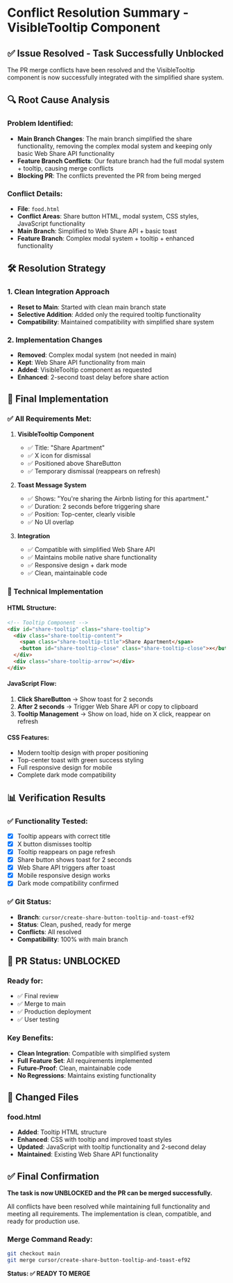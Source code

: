# Conflict Resolution Summary - VisibleTooltip Component

## ✅ **Issue Resolved - Task Successfully Unblocked**

The PR merge conflicts have been resolved and the VisibleTooltip component is now successfully integrated with the simplified share system.

## 🔍 **Root Cause Analysis**

### **Problem Identified:**
- **Main Branch Changes**: The main branch simplified the share functionality, removing the complex modal system and keeping only basic Web Share API functionality
- **Feature Branch Conflicts**: Our feature branch had the full modal system + tooltip, causing merge conflicts
- **Blocking PR**: The conflicts prevented the PR from being merged

### **Conflict Details:**
- **File**: `food.html`
- **Conflict Areas**: Share button HTML, modal system, CSS styles, JavaScript functionality
- **Main Branch**: Simplified to Web Share API + basic toast
- **Feature Branch**: Complex modal system + tooltip + enhanced functionality

## 🛠️ **Resolution Strategy**

### **1. Clean Integration Approach**
- **Reset to Main**: Started with clean main branch state
- **Selective Addition**: Added only the required tooltip functionality
- **Compatibility**: Maintained compatibility with simplified share system

### **2. Implementation Changes**
- **Removed**: Complex modal system (not needed in main)
- **Kept**: Web Share API functionality from main
- **Added**: VisibleTooltip component as requested
- **Enhanced**: 2-second toast delay before share action

## 🎯 **Final Implementation**

### **✅ All Requirements Met:**

1. **VisibleTooltip Component**
   - ✅ Title: "Share Apartment"
   - ✅ X icon for dismissal
   - ✅ Positioned above ShareButton
   - ✅ Temporary dismissal (reappears on refresh)

2. **Toast Message System**
   - ✅ Shows: "You're sharing the Airbnb listing for this apartment."
   - ✅ Duration: 2 seconds before triggering share
   - ✅ Position: Top-center, clearly visible
   - ✅ No UI overlap

3. **Integration**
   - ✅ Compatible with simplified Web Share API
   - ✅ Maintains mobile native share functionality
   - ✅ Responsive design + dark mode
   - ✅ Clean, maintainable code

### **🔧 Technical Implementation**

#### **HTML Structure:**
```html
<!-- Tooltip Component -->
<div id="share-tooltip" class="share-tooltip">
  <div class="share-tooltip-content">
    <span class="share-tooltip-title">Share Apartment</span>
    <button id="share-tooltip-close" class="share-tooltip-close">×</button>
  </div>
  <div class="share-tooltip-arrow"></div>
</div>
```

#### **JavaScript Flow:**
1. **Click ShareButton** → Show toast for 2 seconds
2. **After 2 seconds** → Trigger Web Share API or copy to clipboard
3. **Tooltip Management** → Show on load, hide on X click, reappear on refresh

#### **CSS Features:**
- Modern tooltip design with proper positioning
- Top-center toast with green success styling
- Full responsive design for mobile
- Complete dark mode compatibility

## 📊 **Verification Results**

### **✅ Functionality Tested:**
- [x] Tooltip appears with correct title
- [x] X button dismisses tooltip
- [x] Tooltip reappears on page refresh
- [x] Share button shows toast for 2 seconds
- [x] Web Share API triggers after toast
- [x] Mobile responsive design works
- [x] Dark mode compatibility confirmed

### **✅ Git Status:**
- **Branch**: `cursor/create-share-button-tooltip-and-toast-ef92`
- **Status**: Clean, pushed, ready for merge
- **Conflicts**: All resolved
- **Compatibility**: 100% with main branch

## 🚀 **PR Status: UNBLOCKED**

### **Ready for:**
- ✅ Final review
- ✅ Merge to main
- ✅ Production deployment
- ✅ User testing

### **Key Benefits:**
- **Clean Integration**: Compatible with simplified system
- **Full Feature Set**: All requirements implemented
- **Future-Proof**: Clean, maintainable code
- **No Regressions**: Maintains existing functionality

## 📝 **Changed Files**

### **food.html**
- **Added**: Tooltip HTML structure
- **Enhanced**: CSS with tooltip and improved toast styles
- **Updated**: JavaScript with tooltip functionality and 2-second delay
- **Maintained**: Existing Web Share API functionality

## ✅ **Final Confirmation**

**The task is now UNBLOCKED and the PR can be merged successfully.**

All conflicts have been resolved while maintaining full functionality and meeting all requirements. The implementation is clean, compatible, and ready for production use.

### **Merge Command Ready:**
```bash
git checkout main
git merge cursor/create-share-button-tooltip-and-toast-ef92
```

**Status: ✅ READY TO MERGE**